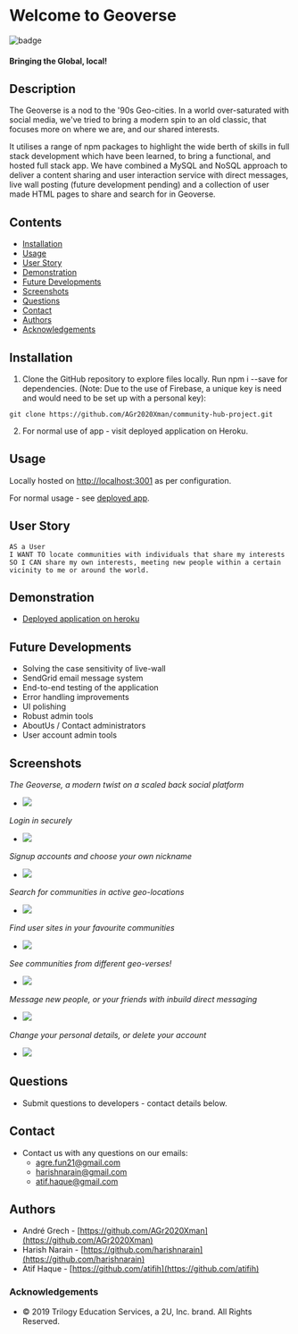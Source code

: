 # Welcome to Geoverse

![badge](https://img.shields.io/badge/License-mit-green.svg)<br />

#### Bringing the Global, local!

## Description

The Geoverse is a nod to the '90s Geo-cities. In a world over-saturated with social media, we've tried to bring a modern spin to an old classic, that focuses more on where we are, and our shared interests.

It utilises a range of npm packages to highlight the wide berth of skills in full stack development which have been learned, to bring a functional, and hosted full stack app. We have combined a MySQL and NoSQL approach to deliver a content sharing and user interaction service with direct messages, live wall posting (future development pending) and a collection of user made HTML pages to share and search for in Geoverse.

## Contents

- [Installation](#installation)
- [Usage](#usage)
- [User Story](#user-story)
- [Demonstration](#demonstration)
- [Future Developments](#future-developments)
- [Screenshots](#screenshots)
- [Questions](<#questions-(FAQ)>)
- [Contact](#contact)
- [Authors](#authors)
- [Acknowledgements](#acknowledgements)

## Installation

1. Clone the GitHub repository to explore files locally. Run npm i --save for dependencies. (Note: Due to the use of Firebase, a unique key is need and would need to be set up with a personal key):

```
git clone https://github.com/AGr2020Xman/community-hub-project.git
```

2. For normal use of app - visit deployed application on Heroku.

## Usage

Locally hosted on [http://localhost:3001](http://localhost:3001) as per configuration.

For normal usage - see [deployed app](https://community-hub-project.herokuapp.com/).

## User Story

```
AS a User
I WANT TO locate communities with individuals that share my interests
SO I CAN share my own interests, meeting new people within a certain vicinity to me or around the world.

```

## Demonstration

- [Deployed application on heroku](https://community-hub-project.herokuapp.com/)

## Future Developments

- Solving the case sensitivity of live-wall
- SendGrid email message system
- End-to-end testing of the application
- Error handling improvements
- UI polishing
- Robust admin tools
- AboutUs / Contact administrators
- User account admin tools

## Screenshots

_The Geoverse, a modern twist on a scaled back social platform_

- ![](./public/assets/images/landingpage.JPG)

_Login in securely_

- ![](/public/assets/images/login.JPG)

_Signup accounts and choose your own nickname_

- ![](/public/assets/images/signup.JPG)

_Search for communities in active geo-locations_

- ![](/public/assets/images/geoswithcommunities.JPG)

_Find user sites in your favourite communities_

- ![](/public/assets/images/sitesincommunity.JPG)

_See communities from different geo-verses!_

- ![](/public/assets/images/communitiesfromworld.JPG)

_Message new people, or your friends with inbuild direct messaging_

- ![](/public/assets/images/directmessages.JPG)

_Change your personal details, or delete your account_

- ![](/public/assets/images/profilemanagement.JPG)

## Questions

- Submit questions to developers - contact details below.

## Contact

- Contact us with any questions on our emails:
  - agre.fun21@gmail.com
  - harishnarain@gmail.com
  - atif.haque@gmail.com

## Authors

- Andr&eacute; Grech - [https://github.com/AGr2020Xman](https://github.com/AGr2020Xman)
- Harish Narain - [https://github.com/harishnarain](https://github.com/harishnarain)
- Atif Haque - [https://github.com/atifih](https://github.com/atifih)

### Acknowledgements

- © 2019 Trilogy Education Services, a 2U, Inc. brand. All Rights Reserved.
